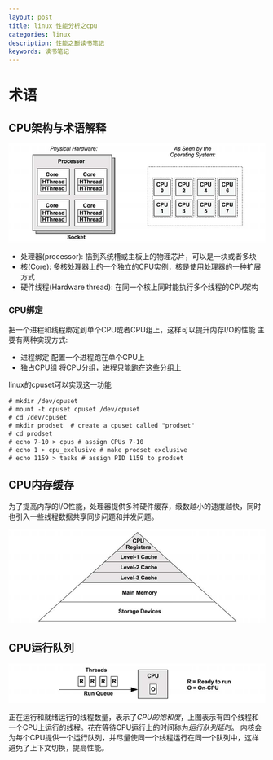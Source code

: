 ```yaml
---
layout: post
title: linux 性能分析之cpu
categories: linux
description: 性能之巅读书笔记
keywords: 读书笔记
---
```



# 术语
## CPU架构与术语解释

![CPU架构](/images/cpu.png)

-  处理器(processor):  插到系统槽或主板上的物理芯片，可以是一块或者多块
-  核(Core): 多核处理器上的一个独立的CPU实例，核是使用处理器的一种扩展方式 
-  硬件线程(Hardware thread): 在同一个核上同时能执行多个线程的CPU架构

### CPU绑定
把一个进程和线程绑定到单个CPU或者CPU组上，这样可以提升内存I/O的性能
主要有两种实现方式:
-  进程绑定  配置一个进程跑在单个CPU上
-  独占CPU组  将CPU分组，进程只能跑在这些分组上

linux的cpuset可以实现这一功能

```
# mkdir /dev/cpuset
# mount -t cpuset cpuset /dev/cpuset 
# cd /dev/cpuset
# mkdir prodset  # create a cpuset called "prodset"
# cd prodset
# echo 7-10 > cpus # assign CPUs 7-10
# echo 1 > cpu_exclusive # make prodset exclusive
# echo 1159 > tasks # assign PID 1159 to prodset
```

## CPU内存缓存

为了提高内存的I/O性能，处理器提供多种硬件缓存，级数越小的速度越快，同时也引入一些线程数据共享同步问题和并发问题。

![内存缓存](/images/cpu-cache.png)

## CPU运行队列

![CPU运行队列](/images/cpu-queue.png)

正在运行和就绪运行的线程数量，表示了*CPU的饱和度*，上图表示有四个线程和一个CPU上运行的线程。花在等待CPU运行上的时间称为*运行队列延时*。
内核会为每个CPU提供一个运行队列，并尽量使同一个线程运行在同一个队列中，这样避免了上下文切换，提高性能。

